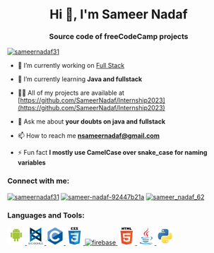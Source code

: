 <h1 align="center">Hi 👋, I'm Sameer Nadaf</h1>
<h3 align="center">Source code of freeCodeCamp projects</h3>

<p align="left"> <a href="https://twitter.com/sameernadaf31" target="blank"><img src="https://img.shields.io/twitter/follow/sameernadaf31?logo=twitter&style=for-the-badge" alt="sameernadaf31" /></a> </p>

- 🔭 I’m currently working on [Full Stack](https://github.com/SameerNadaf/Internship2023)

- 🌱 I’m currently learning **Java and fullstack**

- 👨‍💻 All of my projects are available at [https://github.com/SameerNadaf/Internship2023](https://github.com/SameerNadaf/Internship2023)

- 💬 Ask me about **your doubts on java and fullstack**

- 📫 How to reach me **nsameernadaf@gmail.com**

- ⚡ Fun fact **I mostly use CamelCase over snake_case for naming variables**

<h3 align="left">Connect with me:</h3>
<p align="left">
<a href="https://twitter.com/sameernadaf31" target="blank"><img align="center" src="https://raw.githubusercontent.com/rahuldkjain/github-profile-readme-generator/master/src/images/icons/Social/twitter.svg" alt="sameernadaf31" height="30" width="40" /></a>
<a href="https://linkedin.com/in/sameer-nadaf-92447b21a" target="blank"><img align="center" src="https://raw.githubusercontent.com/rahuldkjain/github-profile-readme-generator/master/src/images/icons/Social/linked-in-alt.svg" alt="sameer-nadaf-92447b21a" height="30" width="40" /></a>
<a href="https://instagram.com/sameer_nadaf_62" target="blank"><img align="center" src="https://raw.githubusercontent.com/rahuldkjain/github-profile-readme-generator/master/src/images/icons/Social/instagram.svg" alt="sameer_nadaf_62" height="30" width="40" /></a>
</p>

<h3 align="left">Languages and Tools:</h3>
<p align="left"> <a href="https://developer.android.com" target="_blank" rel="noreferrer"> <img src="https://raw.githubusercontent.com/devicons/devicon/master/icons/android/android-original-wordmark.svg" alt="android" width="40" height="40"/> </a> <a href="https://backbonejs.org" target="_blank" rel="noreferrer"> <img src="https://raw.githubusercontent.com/devicons/devicon/master/icons/backbonejs/backbonejs-original-wordmark.svg" alt="backbonejs" width="40" height="40"/> </a> <a href="https://www.cprogramming.com/" target="_blank" rel="noreferrer"> <img src="https://raw.githubusercontent.com/devicons/devicon/master/icons/c/c-original.svg" alt="c" width="40" height="40"/> </a> <a href="https://www.w3schools.com/css/" target="_blank" rel="noreferrer"> <img src="https://raw.githubusercontent.com/devicons/devicon/master/icons/css3/css3-original-wordmark.svg" alt="css3" width="40" height="40"/> </a> <a href="https://firebase.google.com/" target="_blank" rel="noreferrer"> <img src="https://www.vectorlogo.zone/logos/firebase/firebase-icon.svg" alt="firebase" width="40" height="40"/> </a> <a href="https://www.w3.org/html/" target="_blank" rel="noreferrer"> <img src="https://raw.githubusercontent.com/devicons/devicon/master/icons/html5/html5-original-wordmark.svg" alt="html5" width="40" height="40"/> </a> <a href="https://www.java.com" target="_blank" rel="noreferrer"> <img src="https://raw.githubusercontent.com/devicons/devicon/master/icons/java/java-original.svg" alt="java" width="40" height="40"/> </a> <a href="https://www.python.org" target="_blank" rel="noreferrer"> <img src="https://raw.githubusercontent.com/devicons/devicon/master/icons/python/python-original.svg" alt="python" width="40" height="40"/> </a> </p>
